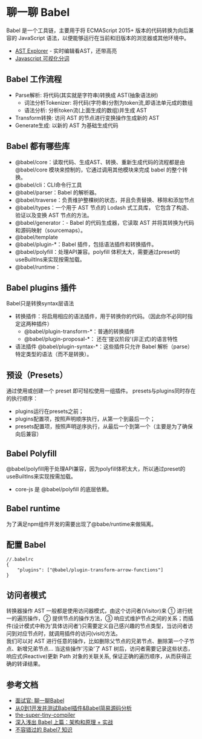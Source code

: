 # 聊一聊 Babel
Babel 是一个工具链，主要用于将 ECMAScript 2015+ 版本的代码转换为向后兼容的 JavaScript 语法，以便能够运行在当前和旧版本的浏览器或其他环境中。
- [AST Explorer](https://astexplorer.net/) - 实时编辑看AST，还带高亮
- [Javascript 可视化分词](https://resources.jointjs.com/demos/javascript-ast)

## Babel 工作流程
- Parse解析: 将代码(其实就是字符串)转换成 AST(抽象语法树)
  - 词法分析Tokenizer: 将代码(字符串)分割为token流,即语法单元成的数组
  - 语法分析: 分析token流(上面生成的数组)并生成 AST
- Transform转换: 访问 AST 的节点进行变换操作生成新的 AST
- Generate生成: 以新的 AST 为基础生成代码

## Babel 都有哪些库
- @babel/core：读取代码、生成AST、转换、重新生成代码的流程都是由 @babel/core 模块来控制的，它通过调用其他模块来完成 babel 的整个转换。
- @babel/cli：CLI命令行工具
- @babel/parser：Babel 的解析器。
- @babel/traverse：负责维护整棵树的状态，并且负责替换、移除和添加节点
- @babel/types：一个用于 AST 节点的 Lodash 式工具库， 它包含了构造、验证以及变换 AST 节点的方法。
- @babel/generator：- Babel 的代码生成器，它读取 AST 并将其转换为代码和源码映射（sourcemaps）。
- @babel/template
- @babel/plugin-*：Babel 插件，包括语法插件和转换插件。
- @babel/polyfill：处理API兼容。polyfill 体积太大，需要通过preset的useBuiltIns来实现按需加载。
- @babel/runtime：

## Babel plugins 插件
Babel只是转换syntax层语法
- 转换插件：将启用相应的语法插件，用于转换你的代码。（因此你不必同时指定这两种插件）
  - @babel/plugin-transform-*：普通的转换插件
  - @babel/plugin-proposal-*： 还在'提议阶段'(非正式)的语言特性
- 语法插件 @babel/plugin-syntax-*：这些插件只允许 Babel 解析（parse） 特定类型的语法（而不是转换）。

## 预设（Presets）
通过使用或创建一个 preset 即可轻松使用一组插件。 
presets与plugins同时存在的执行顺序：
- plugins运行在presets之前；
- plugins配置项，按照声明顺序执行，从第一个到最后一个；
- presets配置项，按照声明逆序执行，从最后一个到第一个（主要是为了确保向后兼容）

## Babel Polyfill
@babel/polyfill用于处理API兼容，因为polyfill体积太大，所以通过preset的useBuiltIns来实现按需加载。
- core-js 是 @babel/polyfill 的底层依赖。

## Babel runtime
为了满足npm组件开发的需要出现了@babe/runtime来做隔离。

## 配置 Babel
```
//.babelrc
{
    "plugins": ["@babel/plugin-transform-arrow-functions"]
}
```

## 访问者模式
转换器操作 AST 一般都是使用访问器模式，由这个访问者(Visitor)来 ① 进行统一的遍历操作，② 提供节点的操作方法，③ 响应式维护节点之间的关系；而插件(设计模式中称为‘具体访问者’)只需要定义自己感兴趣的节点类型，当访问者访问到对应节点时，就调用插件的访问(visit)方法。  
我们可以对 AST 进行任意的操作，比如删除父节点的兄弟节点、删除第一个子节点、新增兄弟节点... 当这些操作'污染'了 AST 树后，访问者需要记录这些状态，响应式(Reactive)更新 Path 对象的关联关系, 保证正确的遍历顺序，从而获得正确的转译结果。

## 参考文档
- [面试官: 聊一聊Babel](https://segmentfault.com/a/1190000020475592)
- [从0到1开发并测试Babel插件&Babel简易源码分析](https://juejin.cn/post/6844904162237366279)
- [the-super-tiny-compiler](https://github.com/jamiebuilds/the-super-tiny-compiler)
- [深入浅出 Babel 上篇：架构和原理 + 实战](https://juejin.cn/post/6844903956905197576)
- [不容错过的 Babel7 知识](https://juejin.cn/post/6844904008679686152)
